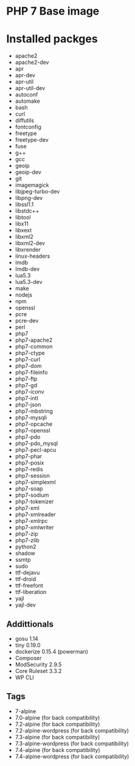 # PHP 7 Base image

# Installed packges

- apache2
- apache2-dev
- apr
- apr-dev
- apr-util
- apr-util-dev
- autoconf
- automake
- bash
- curl
- diffutils
- fontconfig
- freetype
- freetype-dev
- fuse
- g++
- gcc
- geoip
- geoip-dev
- git
- imagemagick
- libjpeg-turbo-dev
- libpng-dev
- libssl1.1
- libstdc++
- libtool
- libx11
- libxext
- libxml2
- libxml2-dev
- libxrender
- linux-headers
- lmdb
- lmdb-dev
- lua5.3
- lua5.3-dev
- make
- nodejs
- npm
- openssl
- pcre
- pcre-dev
- perl
- php7
- php7-apache2
- php7-common
- php7-ctype
- php7-curl
- php7-dom
- php7-fileinfo
- php7-ftp
- php7-gd
- php7-iconv
- php7-intl
- php7-json
- php7-mbstring
- php7-mysqli
- php7-opcache
- php7-openssl
- php7-pdo
- php7-pdo_mysql
- php7-pecl-apcu
- php7-phar
- php7-posix
- php7-redis
- php7-session
- php7-simplexml
- php7-soap
- php7-sodium
- php7-tokenizer
- php7-xml
- php7-xmlreader
- php7-xmlrpc
- php7-xmlwriter
- php7-zip
- php7-zlib
- python2
- shadow
- ssmtp
- sudo
- ttf-dejavu
- ttf-droid
- ttf-freefont
- ttf-liberation
- yajl
- yajl-dev

## Addittionals

- gosu 1.14
- tiny 0.19.0
- dockerize 0.15.4 (powerman)
- Composer
- ModSecurity 2.9.5
- Core Ruleset 3.3.2
- WP CLI

## Tags

- 7-alpine
- 7.0-alpine (for back compatibility)
- 7.2-alpine (for back compatibility)
- 7.2-alpine-wordpress (for back compatibility)
- 7.3-alpine (for back compatibility)
- 7.3-alpine-wordpress (for back compatibility)
- 7.4-alpine (for back compatibility)
- 7.4-alpine-wordpress (for back compatibility)
